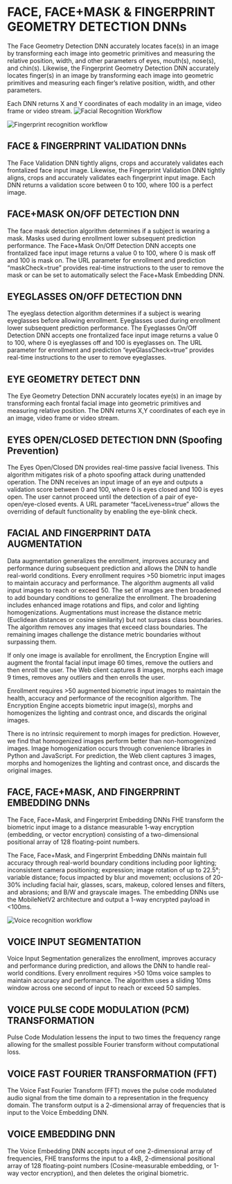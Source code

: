 # FACE, FACE+MASK & FINGERPRINT GEOMETRY DETECTION DNNs

The Face Geometry Detection DNN accurately locates face(s) in an image by transforming each image into geometric primitives and measuring the relative position, width, and other parameters of eyes, mouth(s), nose(s), and chin(s). Likewise, the Fingerprint Geometry Detection DNN accurately locates finger(s) in an image by transforming each image into geometric primitives and measuring each finger’s relative position, width, and other parameters.  

Each DNN returns X and Y coordinates of each modality in an image, video frame or video stream. 
![Facial Recognition Workflow](https://github.com/openinfer/PrivateIdentity/blob/master/images/Workflow%20-%20Face.png)

![Fingerprint recognition workflow](https://github.com/openinfer/PrivateIdentity/blob/master/images/Workflow%20-%20Fingerprint.png)
## FACE & FINGERPRINT VALIDATION DNNs
The Face Validation DNN tightly aligns, crops and accurately validates each frontalized face input image. Likewise, the Fingerprint Validation DNN tightly aligns, crops and accurately validates each fingerprint input image. Each DNN returns a validation score between 0 to 100, where 100 is a perfect image.  

## FACE+MASK ON/OFF DETECTION DNN

The face mask detection algorithm determines if a subject is wearing a mask.  Masks used during enrollment lower subsequent prediction performance. The Face+Mask On/Off Detection DNN accepts one frontalized face input image returns a value 0 to 100, where 0 is mask off and 100 is mask on. The URL parameter for enrollment and prediction “maskCheck=true” provides real-time instructions to the user to remove the mask or can be set to automatically select the Face+Mask Embedding DNN.     

## EYEGLASSES ON/OFF DETECTION DNN
The eyeglass detection algorithm determines if a subject is wearing eyeglasses before allowing enrollment. Eyeglasses used during enrollment lower subsequent prediction performance. The Eyeglasses On/Off Detection DNN accepts one frontalized face input image returns a value 0 to 100, where 0 is eyeglasses off and 100 is eyeglasses on. The URL parameter for enrollment and prediction “eyeGlassCheck=true” provides real-time instructions to the user to remove eyeglasses.   

## EYE GEOMETRY DETECT DNN
The Eye Geometry Detection DNN accurately locates eye(s) in an image by transforming each frontal facial image into geometric primitives and measuring relative position. The DNN returns X,Y coordinates of each eye in an image, video frame or video stream.  

## EYES OPEN/CLOSED DETECTION DNN (Spoofing Prevention)
The Eyes Open/Closed DN provides real-time passive facial liveness.  This algorithm mitigates risk of a photo spoofing attack during unattended operation. The DNN receives an input image of an eye and outputs a validation score between 0 and 100, where 0 is eyes closed and 100 is eyes open. The user cannot proceed until the detection of a pair of eye-open/eye-closed events. A URL parameter “faceLiveness=true” allows the overriding of default functionality by enabling the eye-blink check. 

## FACIAL AND FINGERPRINT DATA AUGMENTATION
Data augmentation generalizes the enrollment, improves accuracy and performance during subsequent prediction and allows the DNN to handle real-world conditions. Every enrollment requires >50 biometric input images to maintain accuracy and performance. The algorithm augments all valid input images to reach or exceed 50. The set of images are then broadened to add boundary conditions to generalize the enrollment.  The broadening includes enhanced image rotations and flips, and color and lighting homogenizations.  Augmentations must increase the distance metric (Euclidean distances or cosine similarity) but not surpass class boundaries. The algorithm removes any images that exceed class boundaries. The remaining images challenge the distance metric boundaries without surpassing them.  

If only one image is available for enrollment, the Encryption Engine will augment the frontal facial input image 60 times, remove the outliers and then enroll the user. The Web client captures 8 images, morphs each image 9 times, removes any outliers and then enrolls the user.  

Enrollment requires >50 augmented biometric input images to maintain the health, accuracy and performance of the recognition algorithm. The Encryption Engine accepts biometric input image(s), morphs and homogenizes the lighting and contrast once, and discards the original images. 

There is no intrinsic requirement to morph images for prediction.  However, we find that homogenized images perform better than non-homogenized images. Image homogenization occurs through convenience libraries in Python and JavaScript. For prediction, the Web client captures 3 images, morphs and homogenizes the lighting and contrast once, and discards the original images. 

## FACE, FACE+MASK, AND FINGERPRINT EMBEDDING DNNs
The Face, Face+Mask, and Fingerprint Embedding DNNs FHE transform the biometric input image to a distance measurable 1-way encryption (embedding, or vector encryption) consisting of a two-dimensional positional array of 128 floating-point numbers. 

The Face, Face+Mask, and Fingerprint Embedding DNNs maintain full accuracy through real-world boundary conditions including poor lighting; inconsistent camera positioning; expression; image rotation of up to 22.5°; variable distance; focus impacted by blur and movement; occlusions of 20-30% including facial hair, glasses, scars, makeup, colored lenses and filters, and abrasions; and B/W and grayscale images.  The embedding DNNs use the MobileNetV2 architecture and output a 1-way encrypted payload in <100ms. 

![Voice recognition workflow](https://github.com/openinfer/PrivateIdentity/blob/master/images/Workflow%20-%20Voice.png)
## VOICE INPUT SEGMENTATION 
Voice Input Segmentation generalizes the enrollment, improves accuracy and performance during prediction, and allows the DNN to handle real-world conditions. Every enrollment requires >50 10ms voice samples to maintain accuracy and performance. The algorithm uses a sliding 10ms window across one second of input to reach or exceed 50 samples. 

## VOICE PULSE CODE MODULATION (PCM) TRANSFORMATION
Pulse Code Modulation lessens the input to two times the frequency range allowing for the smallest possible Fourier transform without computational loss.  

## VOICE FAST FOURIER TRANSFORMATION (FFT) 
The Voice Fast Fourier Transform (FFT) moves the pulse code modulated audio signal from the time domain to a representation in the frequency domain.  The transform output is a 2-dimensional array of frequencies that is input to the Voice Embedding DNN.

## VOICE EMBEDDING DNN
The Voice Embedding DNN accepts input of one 2-dimensional array of frequencies, FHE transforms the input to a 4kB, 2-dimensional positional array of 128 floating-point numbers (Cosine-measurable embedding, or 1-way vector encryption), and then deletes the original biometric. 
